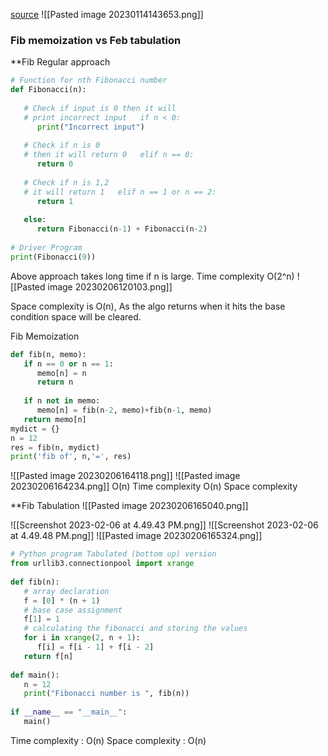 
[source](https://www.youtube.com/watch?v=oBt53YbR9Kk)
![[Pasted image 20230114143653.png]]
### Fib memoization vs Feb tabulation

**Fib Regular approach
```python
# Function for nth Fibonacci number  
def Fibonacci(n):  
  
   # Check if input is 0 then it will  
   # print incorrect input   if n < 0:  
      print("Incorrect input")  
  
   # Check if n is 0  
   # then it will return 0   elif n == 0:  
      return 0  
  
   # Check if n is 1,2  
   # it will return 1   elif n == 1 or n == 2:  
      return 1  
  
   else:  
      return Fibonacci(n-1) + Fibonacci(n-2)  
  
# Driver Program  
print(Fibonacci(9))
```

Above approach takes long time if n is large.  Time complexity O(2^n) 
![[Pasted image 20230206120103.png]]

 Space complexity is O(n), As the algo returns when it hits the base condition space will be cleared.


Fib Memoization
```python
def fib(n, memo):  
   if n == 0 or n == 1:  
      memo[n] = n  
      return n  
  
   if n not in memo:  
      memo[n] = fib(n-2, memo)+fib(n-1, memo)  
   return memo[n]  
mydict = {}  
n = 12  
res = fib(n, mydict)  
print('fib of', n,'=', res)
```
![[Pasted image 20230206164118.png]]  ![[Pasted image 20230206164234.png]]
O(n) Time complexity
O(n) Space complexity

**Fib Tabulation
![[Pasted image 20230206165040.png]]

![[Screenshot 2023-02-06 at 4.49.43 PM.png]]
![[Screenshot 2023-02-06 at 4.49.48 PM.png]]
![[Pasted image 20230206165324.png]]
```python
# Python program Tabulated (bottom up) version  
from urllib3.connectionpool import xrange  
  
def fib(n):  
   # array declaration  
   f = [0] * (n + 1)  
   # base case assignment  
   f[1] = 1  
   # calculating the fibonacci and storing the values  
   for i in xrange(2, n + 1):  
      f[i] = f[i - 1] + f[i - 2]  
   return f[n]  
  
def main():  
   n = 12  
   print("Fibonacci number is ", fib(n))  
  
if __name__ == "__main__":  
   main()
```

Time complexity : O(n)
Space complexity : O(n)

